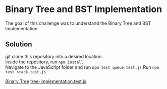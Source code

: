 # Binary Tree and BST Implementation

The goal of this challenge was to understand the Binary Tree and BST Implementation

## Solution

git clone this repository into a desired location.\
Inside the repository, run `npm install`.\
Navigate to the JavaScript folder and run `npm test queue.test.js`
Run `npm test stack.test.js`

[Binary Tree](./../index.js)
[tree-implementation.test.js](./__test__/tree-implementation.test.js)
